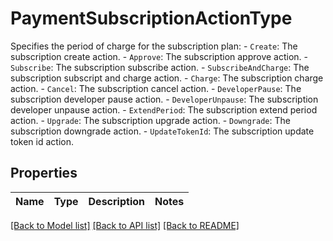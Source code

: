 # PaymentSubscriptionActionType

Specifies the period of charge for the subscription plan: - `Create`: The subscription create action. - `Approve`: The subscription approve action. - `Subscribe`: The subscription subscribe action. - `SubscribeAndCharge`: The subscription subscript and charge action. - `Charge`: The subscription charge action. - `Cancel`: The subscription cancel action. - `DeveloperPause`: The subscription developer pause action. - `DeveloperUnpause`: The subscription developer unpause action. - `ExtendPeriod`: The subscription extend period action. - `Upgrade`: The subscription upgrade action. - `Downgrade`: The subscription downgrade action. - `UpdateTokenId`: The subscription update token id action. 

## Properties

Name | Type | Description | Notes
------------ | ------------- | ------------- | -------------

[[Back to Model list]](../README.md#documentation-for-models) [[Back to API list]](../README.md#documentation-for-api-endpoints) [[Back to README]](../README.md)


